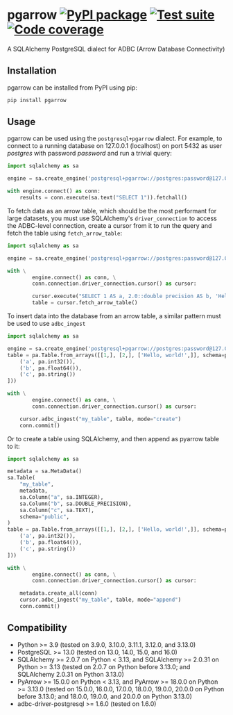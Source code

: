 # pgarrow [![PyPI package](https://img.shields.io/pypi/v/pgarrow?label=PyPI%20package)](https://pypi.org/project/pgarrow/) [![Test suite](https://img.shields.io/github/actions/workflow/status/michalc/pgarrow/test.yaml?label=Test%20suite)](https://github.com/michalc/pgarrow/actions/workflows/test.yaml) [![Code coverage](https://img.shields.io/codecov/c/github/michalc/pgarrow?label=Code%20coverage)](https://app.codecov.io/gh/michalc/pgarrow)

A SQLAlchemy PostgreSQL dialect for ADBC (Arrow Database Connectivity)


## Installation

pgarrow can be installed from PyPI using pip:

```bash
pip install pgarrow
```


## Usage

pgarrow can be used using the `postgresql+pgarrow` dialect. For example, to connect to a running database on 127.0.0.1 (localhost) on port 5432 as user _postgres_ with password _password_ and run a trivial query:

```python
import sqlalchemy as sa

engine = sa.create_engine('postgresql+pgarrow://postgres:password@127.0.0.1:5432/')

with engine.connect() as conn:
    results = conn.execute(sa.text("SELECT 1")).fetchall()
```

To fetch data as an arrow table, which should be the most performant for large datasets, you must use SQLAlchemy's `driver_connection` to access the ADBC-level connection, create a cursor from it to run the query and fetch the table using `fetch_arrow_table`:

```python
import sqlalchemy as sa

engine = sa.create_engine('postgresql+pgarrow://postgres:password@127.0.0.1:5432/')

with \
        engine.connect() as conn, \
        conn.connection.driver_connection.cursor() as cursor:

        cursor.execute("SELECT 1 AS a, 2.0::double precision AS b, 'Hello, world!' AS c")
        table = cursor.fetch_arrow_table()
```

To insert data into the database from an arrow table, a similar pattern must be used to use `adbc_ingest`

```python
import sqlalchemy as sa

engine = sa.create_engine('postgresql+pgarrow://postgres:password@127.0.0.1:5432/')
table = pa.Table.from_arrays([[1,], [2,], ['Hello, world!',]], schema=pa.schema([
    ('a', pa.int32()),
    ('b', pa.float64()),
    ('c', pa.string())
]))

with \
        engine.connect() as conn, \
        conn.connection.driver_connection.cursor() as cursor:

    cursor.adbc_ingest("my_table", table, mode="create")
    conn.commit()
```

Or to create a table using SQLAlchemy, and then append as pyarrow table to it:

```python
import sqlalchemy as sa

metadata = sa.MetaData()
sa.Table(
    "my_table",
    metadata,
    sa.Column("a", sa.INTEGER),
    sa.Column("b", sa.DOUBLE_PRECISION),
    sa.Column("c", sa.TEXT),
    schema="public",
)
table = pa.Table.from_arrays([[1,], [2,], ['Hello, world!',]], schema=pa.schema([
    ('a', pa.int32()),
    ('b', pa.float64()),
    ('c', pa.string())
]))

with \
        engine.connect() as conn, \
        conn.connection.driver_connection.cursor() as cursor:

    metadata.create_all(conn)
    cursor.adbc_ingest("my_table", table, mode="append")
    conn.commit()
```


## Compatibility

- Python >= 3.9 (tested on 3.9.0, 3.10.0, 3.11.1, 3.12.0, and 3.13.0)
- PostgreSQL >= 13.0 (tested on 13.0, 14.0, 15.0, and 16.0)
- SQLAlchemy >= 2.0.7 on Python < 3.13, and SQLAlchemy >= 2.0.31 on Python >= 3.13 (tested on 2.0.7 on Python before 3.13.0; and SQLAlchemy 2.0.31 on Python 3.13.0)
- PyArrow >= 15.0.0 on Python < 3.13, and PyArrow >= 18.0.0 on Python >= 3.13.0 (tested on 15.0.0, 16.0.0, 17.0.0, 18.0.0, 19.0.0, 20.0.0 on Python before 3.13.0; and 18.0.0, 19.0.0, and 20.0.0 on Python 3.13.0)
- adbc-driver-postgresql >= 1.6.0 (tested on 1.6.0)
